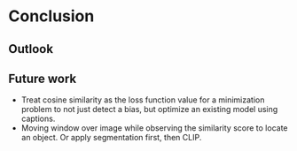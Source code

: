 # Conclusion
<!-- 2-5 sentences, if the explainability method worked as introduction. Then a section with first fat word for each used component. List advantages/disadvantages and limitaions. Last but not least, tell how good/innovative this approach is. -->

## Outlook
<!-- 2 generic introduction sentences. Then list improvements, e.g. more challenging dataset, mutliclass prediction, hyperparameter tuning, etc.
What is the next step? What can one do with this new tech?-->

## Future work
<!-- https://github.com/mlfoundations/open_clip/discussions/361 -->
- Treat cosine similarity as the loss function value for a minimization problem to not just detect a bias, but optimize an existing model using captions.
- Moving window over image while observing the similarity score to locate an object. Or apply segmentation first, then CLIP.
